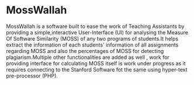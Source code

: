 # MossWallah

MossWallah is a software built to ease the work of Teaching Assistants by providing a simple,interactive User-Interface (UI) for analysing the Measure Of Software Similarity (MOSS) of any two programs of students.It helps extract the information of each students' information of all assignments regarding MOSS and also the percentages of MOSS for detecting plagiarism.Multiple other functionalities are added as well , work for providing interface for calculating MOSS itself is work under progress as it requires connecting to the Stanford Software fot the same using hyper-text pre-processor (PHP).
